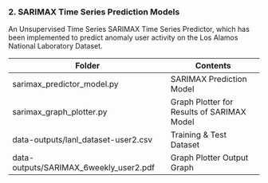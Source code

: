 ### 2. SARIMAX Time Series Prediction Models
An Unsupervised Time Series SARIMAX Time Series Predictor, which has been implemented to predict anomaly user activity on the Los Alamos National Laboratory Dataset.

| Folder                    | Contents                             |
|---------------------------|--------------------------------------|
| sarimax_predictor_model.py   | SARIMAX Prediction Model |
| sarimax_graph_plotter.py     | Graph Plotter for Results of SARIMAX Model |
| data-outputs/lanl_dataset-user2.csv    | Training & Test Dataset              |
| data-outputs/SARIMAX_6weekly_user2.pdf | Graph Plotter Output Graph           |
